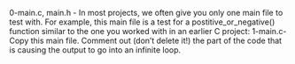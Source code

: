 0-main.c, main.h - In most projects, we often give you only one main file to test with. For example, this main file is a test for a postitive_or_negative() function similar to the one you worked with in an earlier C project:
1-main.c- Copy this main file. Comment out (don’t delete it!) the part of the code that is causing the output to go into an infinite loop.

